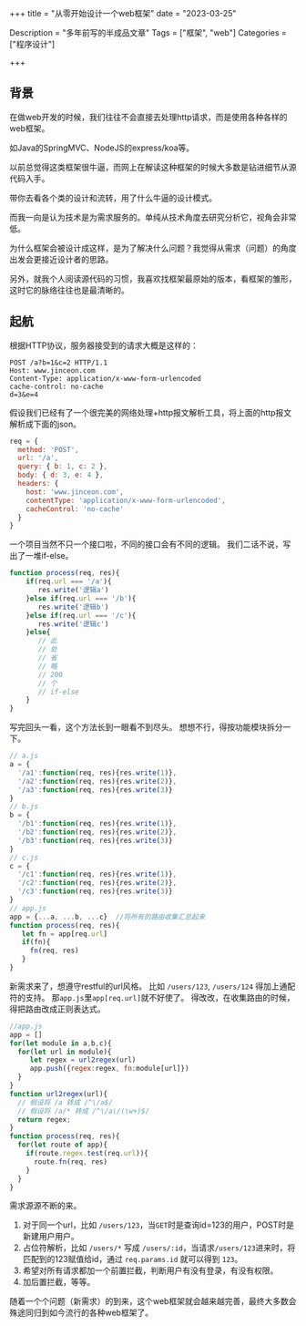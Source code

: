 +++
title = "从零开始设计一个web框架"
date = "2023-03-25"

Description = "多年前写的半成品文章"
Tags = ["框架", "web"]
Categories = ["程序设计"]

+++
## 背景
在做web开发的时候，我们往往不会直接去处理http请求，而是使用各种各样的web框架。

如Java的SpringMVC、NodeJS的express/koa等。

以前总觉得这类框架很牛逼，而网上在解读这种框架的时候大多数是钻进细节从源代码入手。

带你去看各个类的设计和流转，用了什么牛逼的设计模式。

而我一向是认为技术是为需求服务的。单纯从技术角度去研究分析它，视角会非常低。

为什么框架会被设计成这样，是为了解决什么问题？我觉得从需求（问题）的角度出发会更接近设计者的思路。

另外，就我个人阅读源代码的习惯，我喜欢找框架最原始的版本，看框架的雏形，这时它的脉络往往也是最清晰的。

## 起航

根据HTTP协议，服务器接受到的请求大概是这样的：

```http
POST /a?b=1&c=2 HTTP/1.1
Host: www.jinceon.com
Content-Type: application/x-www-form-urlencoded
cache-control: no-cache
d=3&e=4
```
假设我们已经有了一个很完美的网络处理+http报文解析工具，将上面的http报文解析成下面的json。

```js
req = {
  method: 'POST',
  url: '/a',
  query: { b: 1, c: 2 },
  body: { d: 3, e: 4 },
  headers: {
    host: 'www.jinceon.com',
    contentType: 'application/x-www-form-urlencoded',
    cacheControl: 'no-cache'
  }
}
```

一个项目当然不只一个接口啦，不同的接口会有不同的逻辑。
我们二话不说，写出了一堆if-else。

```js
function process(req, res){
    if(req.url === '/a'){
       res.write('逻辑a')
    }else if(req.url === '/b'){
       res.write('逻辑b')
    }else if(req.url === '/c'){
       res.write('逻辑c')
    }else{
       // 此
       // 处
       // 省
       // 略
       // 200
       // 个
       // if-else
    }
}
```

写完回头一看，这个方法长到一眼看不到尽头。
想想不行，得按功能模块拆分一下。

```js
// a.js
a = {
  '/a1':function(req, res){res.write(1)},
  '/a2':function(req, res){res.write(2)},
  '/a3':function(req, res){res.write(3)}
}
// b.js
b = {
  '/b1':function(req, res){res.write(1)},
  '/b2':function(req, res){res.write(2)},
  '/b3':function(req, res){res.write(3)}
}
// c.js
c = {
  '/c1':function(req, res){res.write(1)},
  '/c2':function(req, res){res.write(2)},
  '/c3':function(req, res){res.write(3)}
}
// app.js
app = {...a, ...b, ...c}  //将所有的路由收集汇总起来
function process(req, res){
   let fn = app[req.url]
   if(fn){
     fn(req, res)
   }
}
```
新需求来了，想遵守restful的url风格。
比如 `/users/123`, `/users/124`
得加上通配符的支持。
那`app.js`里`app[req.url]`就不好使了。
得改改，在收集路由的时候，得把路由改成正则表达式。

```js
//app.js
app = []
for(let module in a,b,c){
  for(let url in module){
     let regex = url2regex(url)
     app.push({regex:regex, fn:module[url]})
  }
}
function url2regex(url){
  // 假设将 /a 转成 /^\/a$/
  // 假设将 /a/* 转成 /^\/a\/(\w+)$/
  return regex;
}
function process(req, res){
  for(let route of app){
    if(route.regex.test(req.url)){
      route.fn(req, res)
    }
  }
}
```
需求源源不断的来。
1. 对于同一个url，比如 `/users/123`，当`GET`时是查询id=123的用户，POST时是新建用户用户。
2. 占位符解析，比如 `/users/*` 写成 `/users/:id`，当请求`/users/123`进来时，将匹配到的123赋值给id，通过 `req.params.id` 就可以得到 `123`。
3. 希望对所有请求都加一个前置拦截，判断用户有没有登录，有没有权限。
4. 加后置拦截，等等。  

随着一个个问题（新需求）的到来，这个web框架就会越来越完善，最终大多数会殊途同归到如今流行的各种web框架了。